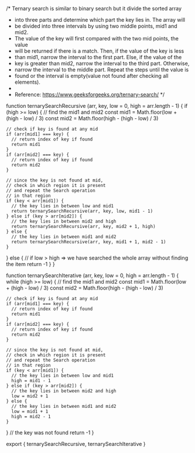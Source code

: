 /* Ternary search is similar to binary search but it divide the sorted array
 * into three parts and determine which part the key lies in. The array will
 * be divided into three intervals by using two middle points, mid1 and mid2.
 * The value of the key will first compared with the two mid points, the value
 * will be returned if there is a match. Then, if the value of the key is less
 * than mid1, narrow the interval to the first part. Else, if the value of the
 * key is greater than mid2, narrow the interval to the third part. Otherwise,
 * narrow the interval to the middle part. Repeat the steps until the value is
 * found or the interval is empty(value not found after checking all elements).
 *
 * Reference: https://www.geeksforgeeks.org/ternary-search/
 */

function ternarySearchRecursive (arr, key, low = 0, high = arr.length - 1) {
  if (high >= low) {
    // find the mid1 and mid2
    const mid1 = Math.floor(low + (high - low) / 3)
    const mid2 = Math.floor(high - (high - low) / 3)

    // check if key is found at any mid
    if (arr[mid1] === key) {
      // return index of key if found
      return mid1
    }
    if (arr[mid2] === key) {
      // return index of key if found
      return mid2
    }

    // since the key is not found at mid,
    // check in which region it is present
    // and repeat the Search operation
    // in that region
    if (key < arr[mid1]) {
      // the key lies in between low and mid1
      return ternarySearchRecursive(arr, key, low, mid1 - 1)
    } else if (key > arr[mid2]) {
      // the key lies in between mid2 and high
      return ternarySearchRecursive(arr, key, mid2 + 1, high)
    } else {
      // the key lies in between mid1 and mid2
      return ternarySearchRecursive(arr, key, mid1 + 1, mid2 - 1)
    }
  } else {
    // if low > high => we have searched the whole array without finding the item
    return -1
  }
}

function ternarySearchIterative (arr, key, low = 0, high = arr.length - 1) {
  while (high >= low) {
    // find the mid1 and mid2
    const mid1 = Math.floor(low + (high - low) / 3)
    const mid2 = Math.floor(high - (high - low) / 3)

    // check if key is found at any mid
    if (arr[mid1] === key) {
      // return index of key if found
      return mid1
    }
    if (arr[mid2] === key) {
      // return index of key if found
      return mid2
    }

    // since the key is not found at mid,
    // check in which region it is present
    // and repeat the Search operation
    // in that region
    if (key < arr[mid1]) {
      // the key lies in between low and mid1
      high = mid1 - 1
    } else if (key > arr[mid2]) {
      // the key lies in between mid2 and high
      low = mid2 + 1
    } else {
      // the key lies in between mid1 and mid2
      low = mid1 + 1
      high = mid2 - 1
    }
  }
  // the key was not found
  return -1
}

export { ternarySearchRecursive, ternarySearchIterative }
